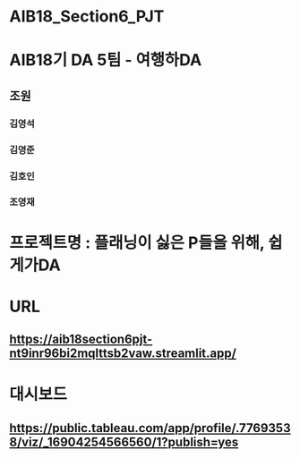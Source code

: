 # AIB18_Section6_PJT
# AIB18기 DA 5팀 - 여행하DA

## 조원
### 김영석
### 김영준
### 김호인
### 조영재


# 프로젝트명 : 플래닝이 싫은 P들을 위해, 쉽게가DA
# URL 
## https://aib18section6pjt-nt9inr96bi2mqlttsb2vaw.streamlit.app/

# 대시보드
## https://public.tableau.com/app/profile/.77693538/viz/_16904254566560/1?publish=yes
